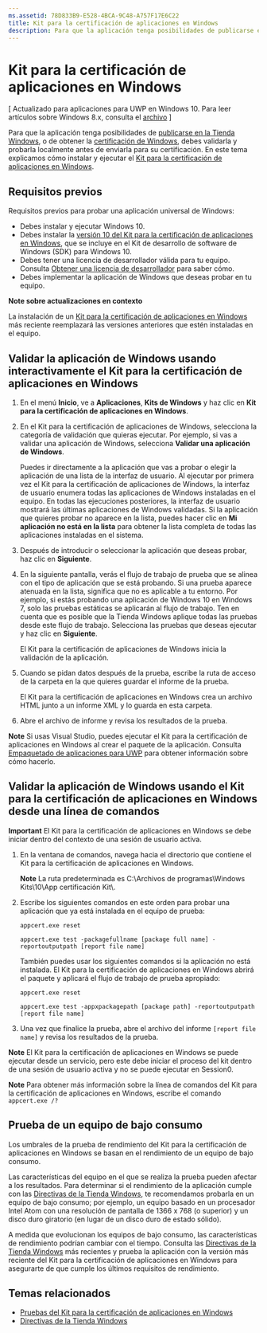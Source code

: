```yaml
---
ms.assetid: 78D833B9-E528-4BCA-9C48-A757F17E6C22
title: Kit para la certificación de aplicaciones en Windows
description: Para que la aplicación tenga posibilidades de publicarse en la Tienda Windows, o de obtener la certificación de Windows, debes validarla y probarla localmente antes de enviarla para su certificación. En este tema explicamos cómo instalar y ejecutar el Kit para la certificación de aplicaciones en Windows.
---
```

# Kit para la certificación de aplicaciones en Windows

\[ Actualizado para aplicaciones para UWP en Windows 10. Para leer artículos sobre Windows 8.x, consulta el [archivo](http://go.microsoft.com/fwlink/p/?linkid=619132) \]


Para que la aplicación tenga posibilidades de [publicarse en la Tienda Windows](https://msdn.microsoft.com/library/windows/apps/Hh694062), o de obtener la [certificación de Windows](https://msdn.microsoft.com/windows/desktop/jj134964.aspx), debes validarla y probarla localmente antes de enviarla para su certificación. En este tema explicamos cómo instalar y ejecutar el [Kit para la certificación de aplicaciones en Windows](http://go.microsoft.com/fwlink/p/?LinkID=309666).

## Requisitos previos

Requisitos previos para probar una aplicación universal de Windows:

-   Debes instalar y ejecutar Windows 10.
-   Debes instalar la [versión 10 del Kit para la certificación de aplicaciones en Windows]( http://go.microsoft.com/fwlink/p/?LinkID=309666), que se incluye en el Kit de desarrollo de software de Windows (SDK) para Windows 10.
-   Debes tener una licencia de desarrollador válida para tu equipo. Consulta [Obtener una licencia de desarrollador](https://msdn.microsoft.com/library/windows/apps/Hh974578) para saber cómo.
-   Debes implementar la aplicación de Windows que deseas probar en tu equipo.

**Note sobre actualizaciones en contexto**

La instalación de un [Kit para la certificación de aplicaciones en Windows]( http://go.microsoft.com/fwlink/p/?LinkID=309666) más reciente reemplazará las versiones anteriores que estén instaladas en el equipo.

## Validar la aplicación de Windows usando interactivamente el Kit para la certificación de aplicaciones en Windows

1.  En el menú **Inicio**, ve a **Aplicaciones**, **Kits de Windows** y haz clic en **Kit para la certificación de aplicaciones en Windows**.

2.  En el Kit para la certificación de aplicaciones de Windows, selecciona la categoría de validación que quieras ejecutar. Por ejemplo, si vas a validar una aplicación de Windows, selecciona **Validar una aplicación de Windows**.

    Puedes ir directamente a la aplicación que vas a probar o elegir la aplicación de una lista de la interfaz de usuario. Al ejecutar por primera vez el Kit para la certificación de aplicaciones de Windows, la interfaz de usuario enumera todas las aplicaciones de Windows instaladas en el equipo. En todas las ejecuciones posteriores, la interfaz de usuario mostrará las últimas aplicaciones de Windows validadas. Si la aplicación que quieres probar no aparece en la lista, puedes hacer clic en **Mi aplicación no está en la lista** para obtener la lista completa de todas las aplicaciones instaladas en el sistema.

3.  Después de introducir o seleccionar la aplicación que deseas probar, haz clic en **Siguiente**.

4.  En la siguiente pantalla, verás el flujo de trabajo de prueba que se alinea con el tipo de aplicación que se está probando. Si una prueba aparece atenuada en la lista, significa que no es aplicable a tu entorno. Por ejemplo, si estás probando una aplicación de Windows 10 en Windows 7, solo las pruebas estáticas se aplicarán al flujo de trabajo. Ten en cuenta que es posible que la Tienda Windows aplique todas las pruebas desde este flujo de trabajo. Selecciona las pruebas que deseas ejecutar y haz clic en **Siguiente**.

    El Kit para la certificación de aplicaciones de Windows inicia la validación de la aplicación.

5.  Cuando se pidan datos después de la prueba, escribe la ruta de acceso de la carpeta en la que quieres guardar el informe de la prueba.

    El Kit para la certificación de aplicaciones en Windows crea un archivo HTML junto a un informe XML y lo guarda en esta carpeta.

6.  Abre el archivo de informe y revisa los resultados de la prueba.

**Note**  Si usas Visual Studio, puedes ejecutar el Kit para la certificación de aplicaciones en Windows al crear el paquete de la aplicación. Consulta [Empaquetado de aplicaciones para UWP](https://msdn.microsoft.com/library/windows/apps/Mt627715) para obtener información sobre cómo hacerlo.

 

## Validar la aplicación de Windows usando el Kit para la certificación de aplicaciones en Windows desde una línea de comandos

**Important**  El Kit para la certificación de aplicaciones en Windows se debe iniciar dentro del contexto de una sesión de usuario activa.

1.  En la ventana de comandos, navega hacia el directorio que contiene el Kit para la certificación de aplicaciones en Windows.

    **Note**   La ruta predeterminada es C:\\Archivos de programas\\Windows Kits\\10\\App certificación Kit\\.

2.  Escribe los siguientes comandos en este orden para probar una aplicación que ya está instalada en el equipo de prueba:

    `appcert.exe reset`

    `appcert.exe test -packagefullname [package full name] -reportoutputpath [report file name]`

    También puedes usar los siguientes comandos si la aplicación no está instalada. El Kit para la certificación de aplicaciones en Windows abrirá el paquete y aplicará el flujo de trabajo de prueba apropiado:

    `appcert.exe reset`

    `appcert.exe test -appxpackagepath [package path] -reportoutputpath [report file name]`

3.  Una vez que finalice la prueba, abre el archivo del informe `[report file name]` y revisa los resultados de la prueba.

**Note**  El Kit para la certificación de aplicaciones en Windows se puede ejecutar desde un servicio, pero este debe iniciar el proceso del kit dentro de una sesión de usuario activa y no se puede ejecutar en Session0.

**Note**   Para obtener más información sobre la línea de comandos del Kit para la certificación de aplicaciones en Windows, escribe el comando `appcert.exe /?`

## Prueba de un equipo de bajo consumo

Los umbrales de la prueba de rendimiento del Kit para la certificación de aplicaciones en Windows se basan en el rendimiento de un equipo de bajo consumo.

Las características del equipo en el que se realiza la prueba pueden afectar a los resultados. Para determinar si el rendimiento de la aplicación cumple con las [Directivas de la Tienda Windows](https://msdn.microsoft.com/library/windows/apps/Dn764944), te recomendamos probarla en un equipo de bajo consumo; por ejemplo, un equipo basado en un procesador Intel Atom con una resolución de pantalla de 1366 x 768 (o superior) y un disco duro giratorio (en lugar de un disco duro de estado sólido).

A medida que evolucionan los equipos de bajo consumo, las características de rendimiento podrían cambiar con el tiempo. Consulta las [Directivas de la Tienda Windows](https://msdn.microsoft.com/library/windows/apps/Dn764944) más recientes y prueba la aplicación con la versión más reciente del Kit para la certificación de aplicaciones en Windows para asegurarte de que cumple los últimos requisitos de rendimiento.

## Temas relacionados

* [Pruebas del Kit para la certificación de aplicaciones en Windows](windows-app-certification-kit-tests.md)
* [Directivas de la Tienda Windows](https://msdn.microsoft.com/library/windows/apps/Dn764944)
 

 






<!--HONumber=Mar16_HO1-->


